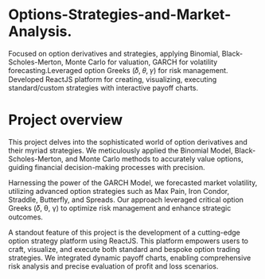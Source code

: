 # Options-Strategies-and-Market-Analysis.
 Focused on option derivatives and strategies, applying Binomial, Black-Scholes-Merton, Monte Carlo for valuation, GARCH for volatility forecasting.Leveraged option 
 Greeks (𝛿, 𝜃, 𝛾) for risk management.
 Developed ReactJS platform for creating, visualizing, executing standard/custom strategies with interactive payoff charts.
# Project overview 
This project delves into the sophisticated world of option derivatives and their myriad strategies. We meticulously applied the Binomial Model, Black-Scholes-Merton, and Monte Carlo methods to accurately value options, guiding financial decision-making processes with precision.

Harnessing the power of the GARCH Model, we forecasted market volatility, utilizing advanced option strategies such as Max Pain, Iron Condor, Straddle, Butterfly, and Spreads. Our approach leveraged critical option Greeks (𝛿, θ, γ) to optimize risk management and enhance strategic outcomes.

A standout feature of this project is the development of a cutting-edge option strategy platform using ReactJS. This platform empowers users to craft, visualize, and execute both standard and bespoke option trading strategies. We integrated dynamic payoff charts, enabling comprehensive risk analysis and precise evaluation of profit and loss scenarios.
